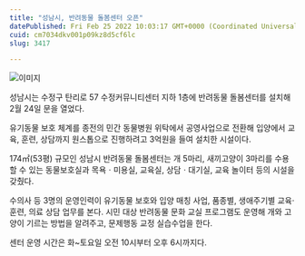 ```yaml
---
title: "성남시, 반려동물 돌봄센터 오픈"
datePublished: Fri Feb 25 2022 10:03:17 GMT+0000 (Coordinated Universal Time)
cuid: cm7034dkv001p09kz8d5cf6lc
slug: 3417

---
```



![이미지](https://cdn.hashnode.com/res/hashnode/image/upload/v1739254327570/1391397e-3c97-4c79-b2b7-f67c507b331c.jpeg)

성남시는 수정구 탄리로 57 수정커뮤니티센터 지하 1층에 반려동물 돌봄센터를 설치해 2월 24일 문을 열었다.

유기동물 보호 체계를 종전의 민간 동물병원 위탁에서 공영사업으로 전환해 입양에서 교육, 훈련, 상담까지 원스톱으로 진행하려고 3억원을 들여 설치한 시설이다.

174㎡(53평) 규모인 성남시 반려동물 돌봄센터는 개 5마리, 새끼고양이 3마리를 수용할 수 있는 동물보호실과 목욕ㆍ미용실, 교육실, 상담ㆍ대기실, 교육 놀이터 등의 시설을 갖췄다.

수의사 등 3명의 운영인력이 유기동물 보호와 입양 매칭 사업, 품종별, 생애주기별 교육·훈련, 의료 상담 업무를 본다. 시민 대상 반려동물 문화 교실 프로그램도 운영해 개와 고양이 기르는 방법을 알려주고, 문제행동 교정 실습수업을 한다.

센터 운영 시간은 화~토요일 오전 10시부터 오후 6시까지다.